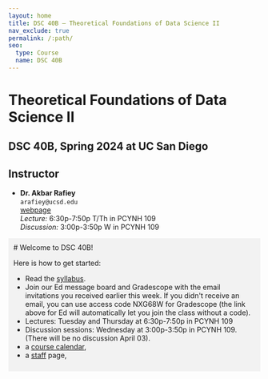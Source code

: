 ```yaml
---
layout: home
title: DSC 40B – Theoretical Foundations of Data Science II
nav_exclude: true
permalink: /:path/
seo:
  type: Course
  name: DSC 40B
---
```

# Theoretical Foundations of Data Science II
## DSC 40B, Spring 2024 at UC San Diego

## Instructor

- **Dr. Akbar Rafiey**<br>
    `arafiey@ucsd.edu`<br>
    [webpage](https://akbarrafiey.github.io)<br>
    *Lecture:*
        6:30p-7:50p T/Th in PCYNH	109
        <br>
    *Discussion:*
        3:00p-3:50p	W in PCYNH	109

<div style="background-color: #f2f2f2; padding: 10px;">
# Welcome to DSC 40B!

Here is how to get started:

- Read the [syllabus](syllabus.md).
- Join our Ed message board and Gradescope with the email invitations you received earlier this week. If you didn't receive an email, you can use access code NXG68W for Gradescope (the link above for Ed will automatically let you join the class without a code).
- Lectures: Tuesday and Thursday at 6:30p-7:50p in PCYNH 109
- Discussion sessions: Wednesday at 3:00p-3:50p	in PCYNH	109. (There will be no discussion April 03).
- a [course calendar](calendar.md),
- a [staff](staff.md) page,
</div>
